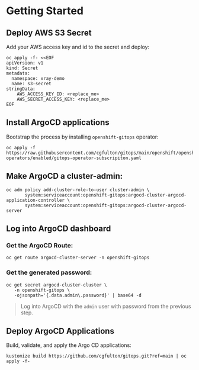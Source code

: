 # Getting Started
## Deploy AWS S3 Secret
Add your AWS access key and id to the secret and deploy:
```shell
oc apply -f- <<EOF
apiVersion: v1
kind: Secret
metadata:
  namespace: xray-demo
  name: s3-secret
stringData:
    AWS_ACCESS_KEY_ID: <replace_me>
    AWS_SECRET_ACCESS_KEY: <replace_me>
EOF
```
## Install ArgoCD applications
Bootstrap the process by installing `openshift-gitops` operator:
```shell
oc apply -f https://raw.githubusercontent.com/cgfulton/gitops/main/openshift/openshift-operators/enabled/gitops-operator-subscripiton.yaml
```
## Make ArgoCD a cluster-admin:
```shell
oc adm policy add-cluster-role-to-user cluster-admin \
       system:serviceaccount:openshift-gitops:argocd-cluster-argocd-application-controller \
       system:serviceaccount:openshift-gitops:argocd-cluster-argocd-server 
```
## Log into ArgoCD dashboard
### Get the ArgoCD Route:
```shell
oc get route argocd-cluster-server -n openshift-gitops
```
### Get the generated password:
```shell
oc get secret argocd-cluster-cluster \
   -n openshift-gitops \
   -ojsonpath='{.data.admin\.password}' | base64 -d
```
> Log into ArgoCD with the `admin` user with password from the previous step.
## Deploy ArgoCD Applications
Build, validate, and apply the Argo CD applications:
```shell
kustomize build https://github.com/cgfulton/gitops.git?ref=main | oc apply -f- 
```



